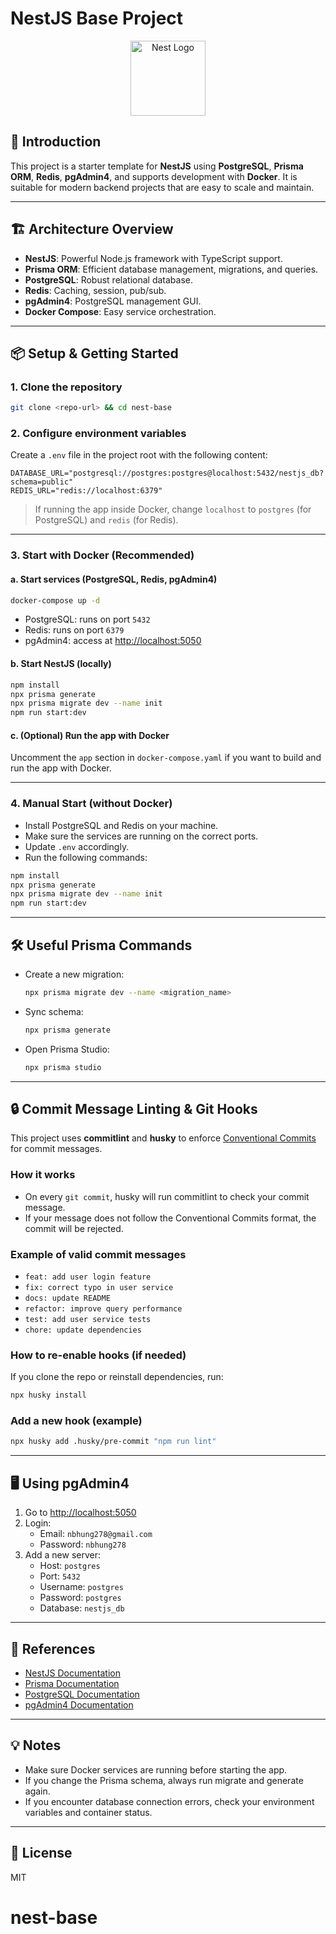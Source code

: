 # NestJS Base Project

<p align="center">
  <img src="https://nestjs.com/img/logo-small.svg" width="120" alt="Nest Logo" />
</p>

## 🚀 Introduction

This project is a starter template for **NestJS** using **PostgreSQL**, **Prisma ORM**, **Redis**, **pgAdmin4**, and supports development with **Docker**. It is suitable for modern backend projects that are easy to scale and maintain.

---

## 🏗️ Architecture Overview

- **NestJS**: Powerful Node.js framework with TypeScript support.
- **Prisma ORM**: Efficient database management, migrations, and queries.
- **PostgreSQL**: Robust relational database.
- **Redis**: Caching, session, pub/sub.
- **pgAdmin4**: PostgreSQL management GUI.
- **Docker Compose**: Easy service orchestration.

---

## 📦 Setup & Getting Started

### 1. Clone the repository

```bash
git clone <repo-url> && cd nest-base
```

### 2. Configure environment variables

Create a `.env` file in the project root with the following content:

```env
DATABASE_URL="postgresql://postgres:postgres@localhost:5432/nestjs_db?schema=public"
REDIS_URL="redis://localhost:6379"
```

> If running the app inside Docker, change `localhost` to `postgres` (for PostgreSQL) and `redis` (for Redis).

---

### 3. Start with Docker (Recommended)

#### a. Start services (PostgreSQL, Redis, pgAdmin4)

```bash
docker-compose up -d
```

- PostgreSQL: runs on port `5432`
- Redis: runs on port `6379`
- pgAdmin4: access at [http://localhost:5050](http://localhost:5050)

#### b. Start NestJS (locally)

```bash
npm install
npx prisma generate
npx prisma migrate dev --name init
npm run start:dev
```

#### c. (Optional) Run the app with Docker

Uncomment the `app` section in `docker-compose.yaml` if you want to build and run the app with Docker.

---

### 4. Manual Start (without Docker)

- Install PostgreSQL and Redis on your machine.
- Make sure the services are running on the correct ports.
- Update `.env` accordingly.
- Run the following commands:

```bash
npm install
npx prisma generate
npx prisma migrate dev --name init
npm run start:dev
```

---

## 🛠️ Useful Prisma Commands

- Create a new migration:
  ```bash
  npx prisma migrate dev --name <migration_name>
  ```
- Sync schema:
  ```bash
  npx prisma generate
  ```
- Open Prisma Studio:
  ```bash
  npx prisma studio
  ```

---

## 🔒 Commit Message Linting & Git Hooks

This project uses **commitlint** and **husky** to enforce [Conventional Commits](https://www.conventionalcommits.org/en/v1.0.0/) for commit messages.

### How it works

- On every `git commit`, husky will run commitlint to check your commit message.
- If your message does not follow the Conventional Commits format, the commit will be rejected.

### Example of valid commit messages

- `feat: add user login feature`
- `fix: correct typo in user service`
- `docs: update README`
- `refactor: improve query performance`
- `test: add user service tests`
- `chore: update dependencies`

### How to re-enable hooks (if needed)

If you clone the repo or reinstall dependencies, run:

```bash
npx husky install
```

### Add a new hook (example)

```bash
npx husky add .husky/pre-commit "npm run lint"
```

---

## 🖥️ Using pgAdmin4

1. Go to [http://localhost:5050](http://localhost:5050)
2. Login:
   - Email: `nbhung278@gmail.com`
   - Password: `nbhung278`
3. Add a new server:
   - Host: `postgres`
   - Port: `5432`
   - Username: `postgres`
   - Password: `postgres`
   - Database: `nestjs_db`

---

## 📝 References

- [NestJS Documentation](https://docs.nestjs.com)
- [Prisma Documentation](https://www.prisma.io/docs)
- [PostgreSQL Documentation](https://www.postgresql.org/docs/)
- [pgAdmin4 Documentation](https://www.pgadmin.org/docs/pgadmin4/latest/)

---

## 💡 Notes

- Make sure Docker services are running before starting the app.
- If you change the Prisma schema, always run migrate and generate again.
- If you encounter database connection errors, check your environment variables and container status.

---

## 📄 License

MIT

# nest-base
